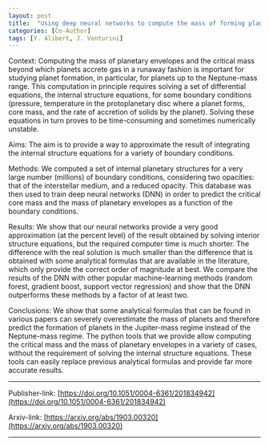 ```yaml
---
layout: post
title:  "Using deep neural networks to compute the mass of forming planets"
categories: [Co-Author]
tags: [Y. Alibert, J. Venturini]
---
```


Context: Computing the mass of planetary envelopes and the critical mass beyond which planets accrete gas in a runaway fashion is important for studying planet formation, in particular, for planets up to the Neptune-mass range. This computation in principle requires solving a set of differential equations, the internal structure equations, for some boundary conditions (pressure, temperature in the protoplanetary disc where a planet forms, core mass, and the rate of accretion of solids by the planet). Solving these equations in turn proves to be time-consuming and sometimes numerically unstable.

Aims: The aim is to provide a way to approximate the result of integrating the internal structure equations for a variety of boundary conditions.

Methods: We computed a set of internal planetary structures for a very large number (millions) of boundary conditions, considering two opacities: that of the interstellar medium, and a reduced opacity. This database was then used to train deep neural networks (DNN) in order to predict the critical core mass and the mass of planetary envelopes as a function of the boundary conditions.

Results: We show that our neural networks provide a very good approximation (at the percent level) of the result obtained by solving interior structure equations, but the required computer time is much shorter. The difference with the real solution is much smaller than the difference that is obtained with some analytical formulas that are available in the literature, which only provide the correct order of magnitude at best. We compare the results of the DNN with other popular machine-learning methods (random forest, gradient boost, support vector regression) and show that the DNN outperforms these methods by a factor of at least two.

Conclusions: We show that some analytical formulas that can be found in various papers can severely overestimate the mass of planets and therefore predict the formation of planets in the Jupiter-mass regime instead of the Neptune-mass regime. The python tools that we provide allow computing the critical mass and the mass of planetary envelopes in a variety of cases, without the requirement of solving the internal structure equations. These tools can easily replace previous analytical formulas and provide far more accurate results. 

---

Publisher-link: [https://doi.org/10.1051/0004-6361/201834942](https://doi.org/10.1051/0004-6361/201834942)

Arxiv-link: [https://arxiv.org/abs/1903.00320](https://arxiv.org/abs/1903.00320)

---